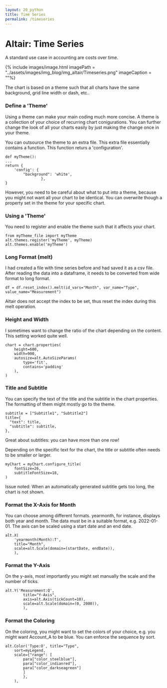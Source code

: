 ```yaml
---
layout: 20_python
title: Time Series
permalink: /timeseries
---
```


# Altair: Time Series

A standard use case in accounting are costs over time.

{% include images/image.html imagePath = "../assets/images/img_blog/img_altair/Timeseries.png" imageCaption =  ""%}

The chart is based on a theme such that all charts have the same background, grid line width or dash, etc..


### Define a 'Theme'

Using a theme can make your main coding much more concise. A theme is a collection of your choice of recurring chart conigurations.
You can further change the look of all your charts easily by just making the change once in your theme.

You can outsource the theme to an extra file. 
This extra file essentially contains a function. This function returs a 'configuration'. 

>
    def myTheme():
    ...
    return {
        'config': {
            "background": 'white', 
                    },
    }

However, you need to be careful about what to put into a theme, because you might not want all your chart to be identical. You can overwrite though a property set in the theme for your specific chart.


### Using a 'Theme'

You need to register and enable the theme such that it affects your chart.

>
    from myTheme_file import myTheme
    alt.themes.register('myTheme', myTheme)
    alt.themes.enable('myTheme')

### Long Format (melt)

I had created a file with time series before and had saved it as a csv file.
After reading the data into a dataframe, it needs to be converted from wide format to long format.

>
    df = df.reset_index().melt(id_vars="Month", var_name="Type", value_name="Measurement")

Altair does not accept the index to be set, thus reset the index during this melt operation.


### Height and Width

I sometimes want to change the ratio of the chart depending on the content. This setting worked quite well.

>
    chart = chart.properties(
        height=600,   
        width=900, 
        autosize=alt.AutoSizeParams(
            type='fit',
            contains='padding'
        ),
    )    


### Title and Subtitle

You can specify the text of the title and the subtitle in the chart properties. The formatting of them might mostly go to the theme.

>
    subtitle = ["Subtitle1", "Subtitle2"]
    title={
      "text": title, 
      "subtitle": subtitle,
    }, 

Great about subtitles: you can have more than one row!

Depending on the specific text for the chart, the title or subtitle often needs to be smaller or larger.

>
    myChart = myChart.configure_title(
        fontSize=26,
        subtitleFontSize=18,
    )    

Issue noted: When an automatically generated subtitle gets too long, the chart is not shown. 


### Format the X-Axis for Month

You can choose among different formats. yearmonth, for instance, displays both year and month.
The data must be in a suitable format, e.g. 2022-01-01. 
The axis can be scaled using a start date and an end date. 

>
    alt.X(
        'yearmonth(Month):T', 
        title="Month",
        scale=alt.Scale(domain=(startDate, endDate)),
        ),


### Format the Y-Axis

On the y-axis, most importantly you might set manually the scale and the number of ticks.

>
    alt.Y('Measurement:Q', 
            title="Y-Axis",
            axis=alt.Axis(tickCount=10),
            scale=alt.Scale(domain=(0, 2000)),
            ), 

### Format the Coloring

On the coloring, you might want to set the colors of your choice, e.g. you might want Account_A to be blue. You can enforce the sequence by sort.

>
    alt.Color('Type:O', title="Type", 
        sort=myLegend,
        scale={"range": [
            para["color_steelblue"],
            para["color_indianred"],
            para["color_darkseagreen"] 
            ]
            },
        ),          
